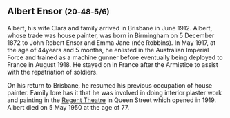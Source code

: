 ## Albert Ensor <small>(20‑48‑5/6)</small>

Albert, his wife Clara and family arrived in Brisbane in June 1912. Albert, whose trade was house painter, was born in Birmingham on 5 December 1872 to John Robert Ensor and Emma Jane (née Robbins). In May 1917, at the age of 44years and 5 months, he enlisted in the Australian Imperial Force and trained as a machine gunner before eventually being deployed to France in August 1918. He stayed on in France after the Armistice to assist with the repatriation of soldiers. 

On his return to Brisbane, he resumed his previous occupation of house painter. Family lore has it that he was involved in doing interior plaster work and painting in the [Regent Theatre](https://apps.des.qld.gov.au/heritage-register/detail/?id=600140) in Queen Street which opened in 1919. Albert died on 5 May 1950 at the age of 77.

<!-- consider https://commons.wikimedia.org/wiki/File:The_Hoyts_Regent_Theatre_ca1955.jpg -->
